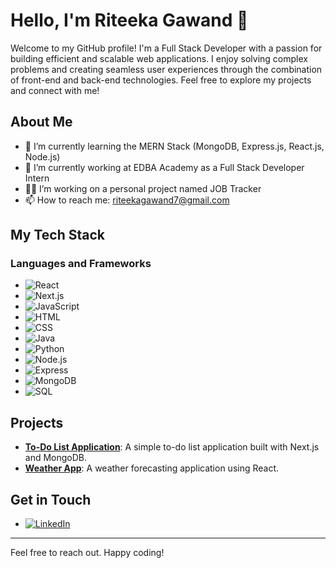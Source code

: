 # Hello, I'm Riteeka Gawand 👋

Welcome to my GitHub profile! I'm a Full Stack Developer with a passion for building efficient and scalable web applications. I enjoy solving complex problems and creating seamless user experiences through the combination of front-end and back-end technologies. Feel free to explore my projects and connect with me!

## About Me
- 🌱 I’m currently learning the MERN Stack (MongoDB, Express.js, React.js, Node.js)
- 💼 I’m currently working at EDBA Academy as a Full Stack Developer Intern
- 🧑‍💻 I’m working on a personal project named JOB Tracker
- 📫 How to reach me: riteekagawand7@gmail.com

## My Tech Stack
### Languages and Frameworks
- ![React](https://img.shields.io/badge/-React-333333?style=flat&logo=react)
- ![Next.js](https://img.shields.io/badge/-Next.js-333333?style=flat&logo=nextdotjs)
- ![JavaScript](https://img.shields.io/badge/-JavaScript-333333?style=flat&logo=javascript)
- ![HTML](https://img.shields.io/badge/-HTML-333333?style=flat&logo=html5)
- ![CSS](https://img.shields.io/badge/-CSS-333333?style=flat&logo=css3)
- ![Java](https://img.shields.io/badge/-Java-333333?style=flat&logo=java)
- ![Python](https://img.shields.io/badge/-Python-333333?style=flat&logo=python)
- ![Node.js](https://img.shields.io/badge/-Node.js-333333?style=flat&logo=nodedotjs)
- ![Express](https://img.shields.io/badge/-Express-333333?style=flat&logo=express)
- ![MongoDB](https://img.shields.io/badge/-MongoDB-333333?style=flat&logo=mongodb)
- ![SQL](https://img.shields.io/badge/-SQL-333333?style=flat&logo=postgresql)

## Projects
- **[To-Do List Application](https://github.com/riteekagawand/To-DO-List)**: A simple to-do list application built with Next.js and MongoDB.
- **[Weather App](https://github.com/riteekagawand/Weather-App)**: A weather forecasting application using React.

## Get in Touch
- [![LinkedIn](https://img.shields.io/badge/-LinkedIn-0077B5?style=flat&logo=linkedin&logoColor=white)](https://www.linkedin.com/in/riteeka-gawand-702553212/)


----

Feel free to reach out. Happy coding!
